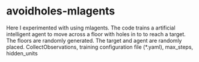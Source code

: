 # avoidholes-mlagents
Here I experimented with using mlagents. The code trains a artificial intelligent agent to move across a floor with holes in to to reach a target. The floors are randomly generated. The target and agent are randomly placed.  CollectObservations, training configuration file (*.yaml), max_steps, hidden_units
